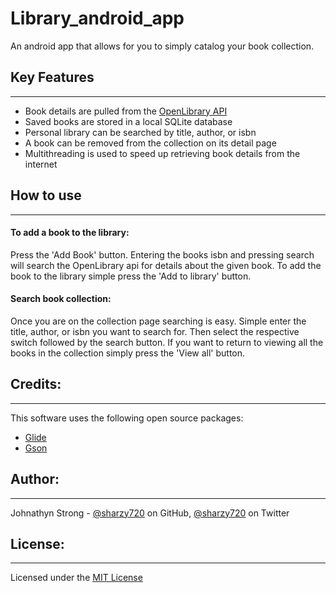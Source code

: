 # Library_android_app

An android app that allows for you to simply catalog your book collection.

## Key Features

---

* Book details are pulled from the [OpenLibrary API](https://openlibrary.org/developers/api)
* Saved books are stored in a local SQLite database
* Personal library can be searched by title, author, or isbn
* A book can be removed from the collection on its detail page
* Multithreading is used to speed up retrieving book details from the internet

## How to use

---

#### To add a book to the library:

Press the 'Add Book' button. Entering the books isbn and pressing search will search the 
OpenLibrary api for details about the given book. To add the book to the library simple press 
the 'Add to library' button.

#### Search book collection:

Once you are on the collection page searching is easy. Simple enter the title, author, or isbn 
you want to search for. Then select the respective switch followed by the search button. If you 
want to return to viewing all the books in the collection simply press the 'View all' button.

## Credits:

---

This software uses the following open source packages:

* [Glide](https://github.com/bumptech/glide)
* [Gson](https://github.com/google/gson)

## Author:

---

Johnathyn Strong - [@sharzy720](https://github.com/sharzy720) on GitHub, [@sharzy720](https://twitter.com/sharzy720) on Twitter

## License:

---

Licensed under the [MIT License](LICENSE)
